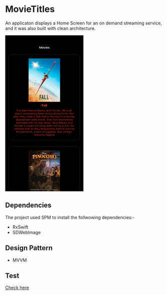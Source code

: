 # MovieTitles
An applicaton displays a Home Screen for an on demand streaming service, and it was also built with clean architecture.

<img src="https://github.com/Abdullah8888/MovieTitles/blob/main/MovieTitle/Resources/sample_image.png" alt="drawing" style="width:250px;height:500px;"/>

## Dependencies
The project used SPM to install the follwowing dependencies:-
- RxSwift
- SDWebImage

## Design Pattern
- MVVM

## Test

 [Check here](https://github.com/Abdullah8888/MovieTitles/tree/main/MovieTitleTests)
